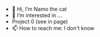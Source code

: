 - 👋 Hi, I’m Namo the cat
- 👀 I’m interested in ...
 - Project 0 (see in page)
- 📫 How to reach me:
I don't know
